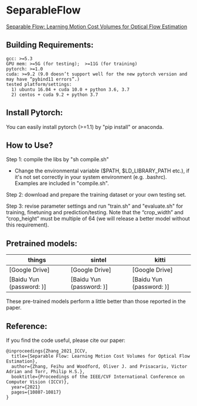 # SeparableFlow
[Separable Flow: Learning Motion Cost Volumes for Optical Flow Estimation](https://openaccess.thecvf.com/content/ICCV2021/papers/Zhang_Separable_Flow_Learning_Motion_Cost_Volumes_for_Optical_Flow_Estimation_ICCV_2021_paper.pdf)




## Building Requirements:

    gcc: >=5.3
    GPU mem: >=5G (for testing);  >=11G (for training)
    pytorch: >=1.0
    cuda: >=9.2 (9.0 doesn’t support well for the new pytorch version and may have “pybind11 errors”.)
    tested platform/settings:
      1) ubuntu 16.04 + cuda 10.0 + python 3.6, 3.7
      2) centos + cuda 9.2 + python 3.7
      

## Install Pytorch:
You can easily install pytorch (>=1.1) by "pip install" or anaconda.


## How to Use?

Step 1: compile the libs by "sh compile.sh"
- Change the environmental variable ($PATH, $LD_LIBRARY_PATH etc.), if it's not set correctly in your system environment (e.g. .bashrc). Examples are included in "compile.sh".

Step 2: download and prepare the training dataset or your own testing set.

        
Step 3: revise parameter settings and run "train.sh" and "evaluate.sh" for training, finetuning and prediction/testing. Note that the “crop_width” and “crop_height” must be multiple of 64 (we will release a better model without this requirement).


## Pretrained models:

| things | sintel | kitti|
|---|---|---|
|[Google Drive]|[Google Drive]|[Google Drive]|
|[Baidu Yun (password: )]|[Baidu Yun (password: )]|[Baidu Yun (password: )]|

These pre-trained models perform a little better than those reported in the paper.



## Reference:

If you find the code useful, please cite our paper:

    @inproceedings{Zhang_2021_ICCV,
      title={Separable Flow: Learning Motion Cost Volumes for Optical Flow Estimation},
      author={Zhang, Feihu and Woodford, Oliver J. and Prisacariu, Victor Adrian and Torr, Philip H.S.},
      booktitle={Proceedings of the IEEE/CVF International Conference on Computer Vision (ICCV)},
      year={2021}
      pages={10807-10817}
    }

